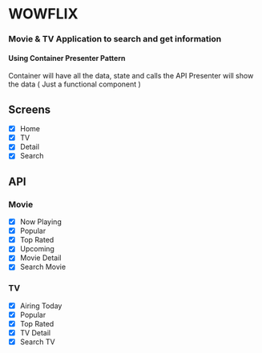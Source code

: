 # WOWFLIX

### Movie & TV Application to search and get information

#### Using Container Presenter Pattern

Container will have all the data, state and calls the API
Presenter will show the data ( Just a functional component )

## Screens

- [x] Home
- [x] TV
- [x] Detail
- [x] Search

## API

### Movie

- [x] Now Playing
- [x] Popular
- [x] Top Rated
- [x] Upcoming
- [x] Movie Detail
- [x] Search Movie

### TV

- [x] Airing Today
- [x] Popular
- [x] Top Rated
- [x] TV Detail
- [x] Search TV
